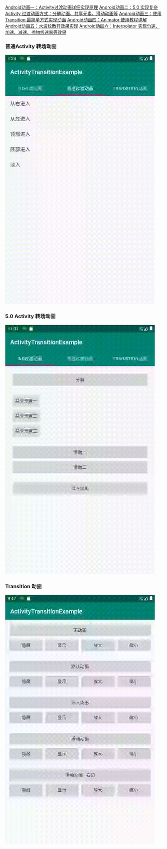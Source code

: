 [Android动画一：Activity过渡动画详细实现原理]()
[Android动画二：5.0 实现复杂 Activity 过渡动画方式：分解动画、共享元素、滑动动画等]()
[Android动画三：使用 Transition 最简单方式实现动画]()
[Android动画四：Animator 使用教程详解]()
[Android动画五：水波纹散开效果实现]()
[Android动画六：Interpolator 实现匀速、加速、减速、抛物线速率等效果]()






### 普通Activity 转场动画
![普通Activity 转场动画](example.gif)


### 5.0 Activity 转场动画
![5.0 Activity 转场动画](example2.gif)



### Transition 动画

![Transition 动画](example3.gif)
